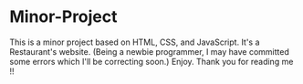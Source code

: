 # Minor-Project
This is a minor project based on HTML, CSS, and JavaScript.
It's a Restaurant's website. (Being a newbie programmer, I may have committed some errors which I'll be correcting soon.)
Enjoy.
Thank you for reading me !!
